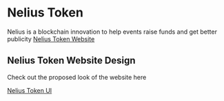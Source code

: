 # Nelius Token
Nelius is a blockchain innovation to help events raise funds and get better publicity
[Nelius Token Website](https://neliustoken.vercel.app/)

## Nelius Token Website Design
Check out the proposed look of the website here

[Nelius Token UI](https://www.figma.com/design/wRWWohY0ffbOoe0gt8tb4w/Nelius?t=yKvf23oLntvWOdRj-0)
